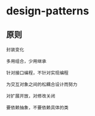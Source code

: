 # design-patterns

## 原则
 ````
封装变化

多用组合，少用继承

针对接口编程，不针对实现编程

为交互对象之间的松耦合设计而努力

对扩展开放，对修改关闭

要依赖抽象，不要依赖具体的类